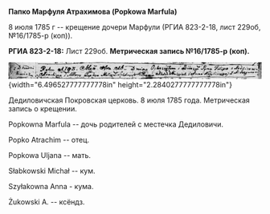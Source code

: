 **Папко Марфуля Атрахимова (Popkowa Marfula)**

8 июля 1785 г -- крещение дочери Марфули (РГИА 823-2-18, лист 229об,
№16/1785-р (коп)).

**РГИА 823-2-18:** Лист 229об. **Метрическая запись №16/1785-р (коп).**

![](./media/d68048b548e86c497f30f23266a0a548d1dc1bb0.png){width="6.496527777777778in"
height="2.2840277777777778in"}

Дедиловичская Покровская церковь. 8 июля 1785 года. Метрическая запись о
крещении.

Popkowna Marfula -- дочь родителей с местечка Дедиловичи.

Popko Atrachim -- отец.

Popkowa Uljana -- мать.

Słabkowski Michał -- кум.

Szyłakowna Anna - кума.

Żukowski A. -- ксёндз.
